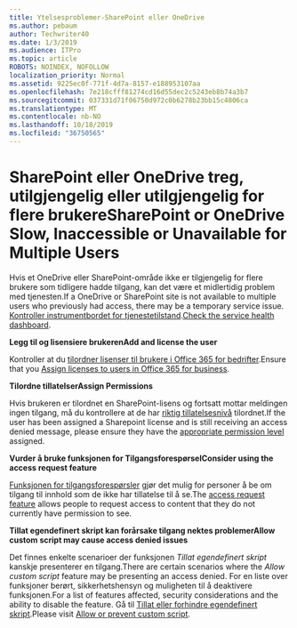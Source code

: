 ```yaml
---
title: Ytelsesproblemer-SharePoint eller OneDrive
ms.author: pebaum
author: Techwriter40
ms.date: 1/3/2019
ms.audience: ITPro
ms.topic: article
ROBOTS: NOINDEX, NOFOLLOW
localization_priority: Normal
ms.assetid: 9225ec0f-771f-4d7a-8157-e188953107aa
ms.openlocfilehash: 7e218cfff81274cd16d55dec2c5243eb8b74a3b7
ms.sourcegitcommit: 037331d71f06750d972c0b6278b23bb15c4806ca
ms.translationtype: MT
ms.contentlocale: nb-NO
ms.lasthandoff: 10/18/2019
ms.locfileid: "36750565"
---
```

# <a name="sharepoint-or-onedrive-slow-inaccessible-or-unavailable-for-multiple-users"></a><span data-ttu-id="60b25-102">SharePoint eller OneDrive treg, utilgjengelig eller utilgjengelig for flere brukere</span><span class="sxs-lookup"><span data-stu-id="60b25-102">SharePoint or OneDrive Slow, Inaccessible or Unavailable for Multiple Users</span></span>

<span data-ttu-id="60b25-103">Hvis et OneDrive eller SharePoint-område ikke er tilgjengelig for flere brukere som tidligere hadde tilgang, kan det være et midlertidig problem med tjenesten.</span><span class="sxs-lookup"><span data-stu-id="60b25-103">If a OneDrive or SharePoint site is not available to multiple users who previously had access, there may be a temporary service issue.</span></span> <span data-ttu-id="60b25-104">[Kontroller instrumentbordet for tjenestetilstand](https://portal.office.com/adminportal/home#/servicehealth).</span><span class="sxs-lookup"><span data-stu-id="60b25-104">[Check the service health dashboard](https://portal.office.com/adminportal/home#/servicehealth).</span></span>

<span data-ttu-id="60b25-105">**Legg til og lisensiere brukeren**</span><span class="sxs-lookup"><span data-stu-id="60b25-105">**Add and license the user**</span></span>

<span data-ttu-id="60b25-106">Kontroller at du [tilordner lisenser til brukere i Office 365 for bedrifter](https://docs.microsoft.com/office365/admin/subscriptions-and-billing/assign-licenses-to-users?view=o365-worldwide&amp;tabs=One).</span><span class="sxs-lookup"><span data-stu-id="60b25-106">Ensure that you [Assign licenses to users in Office 365 for business](https://docs.microsoft.com/office365/admin/subscriptions-and-billing/assign-licenses-to-users?view=o365-worldwide&amp;tabs=One).</span></span>


<span data-ttu-id="60b25-107">**Tilordne tillatelser**</span><span class="sxs-lookup"><span data-stu-id="60b25-107">**Assign Permissions**</span></span>

<span data-ttu-id="60b25-108">Hvis brukeren er tilordnet en SharePoint-lisens og fortsatt mottar meldingen ingen tilgang, må du kontrollere at de har [riktig tillatelsesnivå](https://docs.microsoft.com/sharepoint/understanding-permission-levels) tilordnet.</span><span class="sxs-lookup"><span data-stu-id="60b25-108">If the user has been assigned a Sharepoint license and is still receiving an access denied message, please ensure they have the [appropriate permission level](https://docs.microsoft.com/sharepoint/understanding-permission-levels) assigned.</span></span>

<span data-ttu-id="60b25-109">**Vurder å bruke funksjonen for Tilgangsforespørsel**</span><span class="sxs-lookup"><span data-stu-id="60b25-109">**Consider using the access request feature**</span></span>

<span data-ttu-id="60b25-110">[Funksjonen for tilgangsforespørsler](https://support.office.com/article/Set-up-and-manage-access-requests-94B26E0B-2822-49D4-929A-8455698654B3) gjør det mulig for personer å be om tilgang til innhold som de ikke har tillatelse til å se.</span><span class="sxs-lookup"><span data-stu-id="60b25-110">The [access request feature](https://support.office.com/article/Set-up-and-manage-access-requests-94B26E0B-2822-49D4-929A-8455698654B3) allows people to request access to content that they do not currently have permission to see.</span></span>

<span data-ttu-id="60b25-111">**Tillat egendefinert skript kan forårsake tilgang nektes problemer**</span><span class="sxs-lookup"><span data-stu-id="60b25-111">**Allow custom script may cause access denied issues**</span></span>

<span data-ttu-id="60b25-112">Det finnes enkelte scenarioer der funksjonen *Tillat egendefinert skript* kanskje presenterer en tilgang.</span><span class="sxs-lookup"><span data-stu-id="60b25-112">There are certain scenarios where the *Allow custom script* feature may be presenting an access denied.</span></span> <span data-ttu-id="60b25-113">For en liste over funksjoner berørt, sikkerhetshensyn og muligheten til å deaktivere funksjonen.</span><span class="sxs-lookup"><span data-stu-id="60b25-113">For a list of features affected, security considerations and the ability to disable the feature.</span></span> <span data-ttu-id="60b25-114">Gå til [Tillat eller forhindre egendefinert skript](https://docs.microsoft.com/sharepoint/allow-or-prevent-custom-script).</span><span class="sxs-lookup"><span data-stu-id="60b25-114">Please visit [Allow or prevent custom script](https://docs.microsoft.com/sharepoint/allow-or-prevent-custom-script).</span></span>

